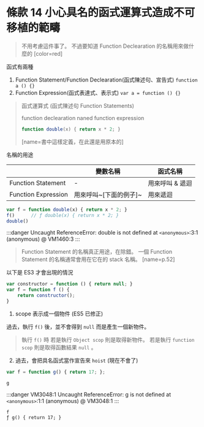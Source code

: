 # 條款 14 小心具名的函式運算式造成不可移植的範疇

> 不用考慮這件事了。
> 不過要知道 Function Declearation 的名稱用來做什麼的
> [color=red]

函式有兩種

1. Function Statement/Function Declearation(函式陳述句、宣告式)  `function a () {}`
2. Function Expression(函式表達式、表示式) `var a = function () {}`

> 函式運算式 (函式陳述句 Function Statements)
> 
> function declearation
> naned function expression
> 
> ```javascript
> function double(x) { return x * 2; }
> ```
> [name=書中這樣定義，在此還是用原本的]


名稱的用途

||變數名稱|函式名稱|
|-|-|-|
|Function Statement|-|用來呼叫 & 遞迴|
|Function Expression|用來呼叫~[下面的例子]~|用來遞迴|

```javascript
var f = function double(x) { return x * 2; }
f()      // ƒ double(x) { return x * 2; }
double()
```
:::danger
Uncaught ReferenceError: double is not defined
    at `<anonymous>`:3:1
(anonymous) @ VM1460:3
:::

> Function Statement 的名稱真正用途，在除錯。
一個 Function Statement 的名稱通常會用在它在的 stack 名稱。
[name=p.52]

以下是 ES3 才會出現的情況

```javascript
var constructor = function () { return null; }
var f = function f () {
    return constructor();
}
```

1. scope 表示成一個物件 (ES5 已修正)

過去，執行 `f()` 後，並不會得到 `null` 而是產生一個新物件。
> 執行 `f()` 時
若是執行 `Object scop` 則是取得新物件。
若是執行 `function scop` 則是取得函數結果 `null` 。

2. 過去，會把具名函式當作宣告來 `hoist`  (現在不會了)

```javascript
var f = function g() { return 17; };
```
```
g
```
:::danger
VM3048:1 Uncaught ReferenceError: g is not defined
    at `<anonymous>`:1:1
(anonymous) @ VM3048:1
:::

```
f
ƒ g() { return 17; }
```
